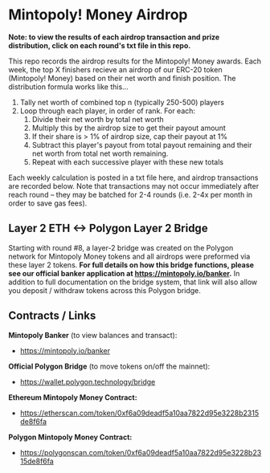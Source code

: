 # Mintopoly! Money Airdrop

**Note: to view the results of each airdrop transaction and prize distribution, click on each round's txt file in this repo.**

This repo records the airdrop results for the Mintopoly! Money awards. Each week, the top X finishers recieve an airdrop of our ERC-20 token (Mintopoly! Money) based on their net worth and finish position. The distribution formula works like this...

1. Tally net worth of combined top n (typically 250-500) players
2. Loop through each player, in order of rank. For each:
	1. Divide their net worth by total net worth
	2. Multiply this by the airdrop size to get their payout amount
	3. If their share is > 1% of airdrop size, cap their payout at 1%
	4. Subtract this player's payout from total payout remaining and their net worth from total net worth remaining.
	5. Repeat with each successive player with these new totals 


Each weekly calculation is posted in a txt file here, and airdrop transactions are recorded below. Note that transactions may not occur immediately after reach round – they may be batched for 2-4 rounds (i.e. 2-4x per month in order to save gas fees).


## Layer 2 ETH <-> Polygon Layer 2 Bridge

Starting with round #8, a layer-2 bridge was created on the Polygon network for Mintopoly Money tokens and all airdrops were preformed via these layer 2 tokens. **For full details on how this bridge functions, please see our official banker application at https://mintopoly.io/banker.** In addition to full documentation on the bridge system, that link will also allow you deposit / withdraw tokens across this Polygon bridge.

## Contracts / Links

**Mintopoly Banker** (to view balances and transact):
* https://mintopoly.io/banker

**Official Polygon Bridge** (to move tokens on/off the mainnet):
* https://wallet.polygon.technology/bridge

**Ethereum Mintopoly Money Contract:** 
* https://etherscan.com/token/0xf6a09deadf5a10aa7822d95e3228b2315de8f6fa

**Polygon Mintopoly Money Contract:** 
* https://polygonscan.com/token/0xf6a09deadf5a10aa7822d95e3228b2315de8f6fa

